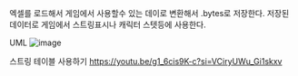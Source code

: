 엑셀를 로드해서 게임에서 사용할수 있는 데이로 변환해서 .bytes로 저장한다.
저장된 데이터로 게임에서 스트링표시나 캐릭터 스텟등에 사용한다.

UML
![image](https://github.com/wyuurla/Unity-Table/assets/37171461/9d2851e6-8362-4ab1-af05-b3e07a118fbd)

스트링 테이블 사용하기 
https://youtu.be/g1_6cis9K-c?si=VCiryUWu_Gi1skxv
